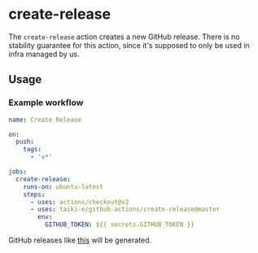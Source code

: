 # create-release

The `create-release` action creates a new GitHub release.
There is no stability guarantee for this action, since it's supposed to only be
used in infra managed by us.

## Usage

### Example workflow

```yaml
name: Create Release

on:
  push:
    tags:
      - 'v*'

jobs:
  create-release:
    runs-on: ubuntu-latest
    steps:
      - uses: actions/checkout@v2
      - uses: taiki-e/github-actions/create-release@master
        env:
          GITHUB_TOKEN: ${{ secrets.GITHUB_TOKEN }}
```

GitHub releases like [this](https://github.com/taiki-e/pin-project-lite/releases/tag/v0.2.0) will be generated.

